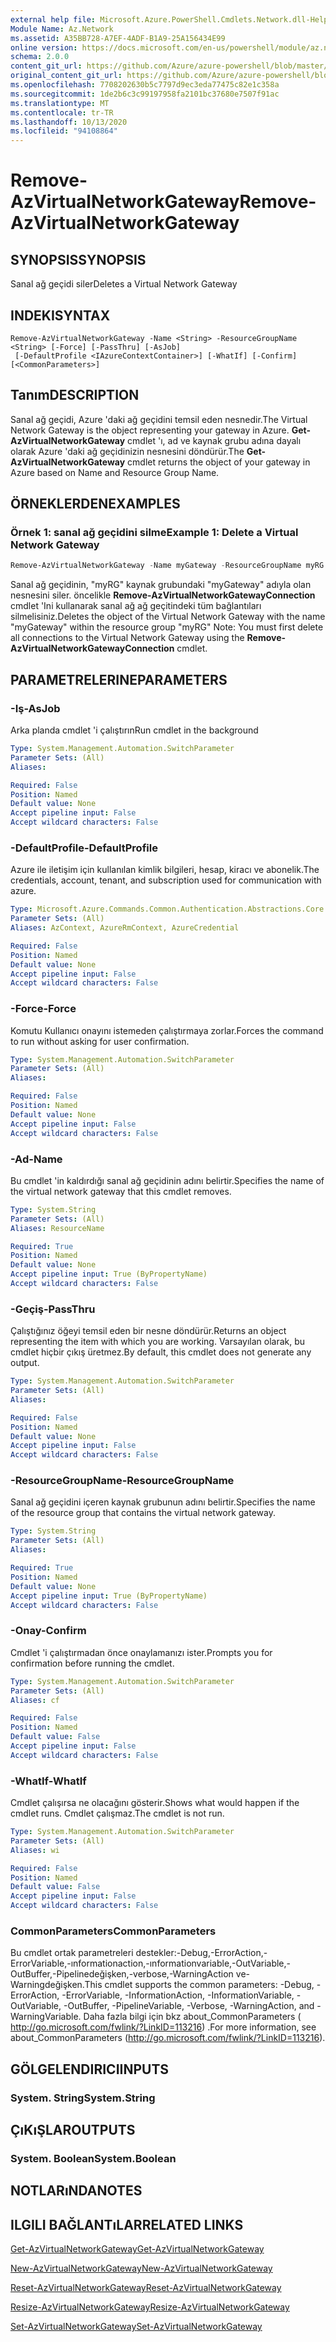 ```yaml
---
external help file: Microsoft.Azure.PowerShell.Cmdlets.Network.dll-Help.xml
Module Name: Az.Network
ms.assetid: A35BB728-A7EF-4ADF-B1A9-25A156434E99
online version: https://docs.microsoft.com/en-us/powershell/module/az.network/remove-azvirtualnetworkgateway
schema: 2.0.0
content_git_url: https://github.com/Azure/azure-powershell/blob/master/src/Network/Network/help/Remove-AzVirtualNetworkGateway.md
original_content_git_url: https://github.com/Azure/azure-powershell/blob/master/src/Network/Network/help/Remove-AzVirtualNetworkGateway.md
ms.openlocfilehash: 7708202630b5c7797d9ec3eda77475c82e1c358a
ms.sourcegitcommit: 1de2b6c3c99197958fa2101bc37680e7507f91ac
ms.translationtype: MT
ms.contentlocale: tr-TR
ms.lasthandoff: 10/13/2020
ms.locfileid: "94108864"
---
```

# <span data-ttu-id="5ce0e-101">Remove-AzVirtualNetworkGateway</span><span class="sxs-lookup"><span data-stu-id="5ce0e-101">Remove-AzVirtualNetworkGateway</span></span>

## <span data-ttu-id="5ce0e-102">SYNOPSIS</span><span class="sxs-lookup"><span data-stu-id="5ce0e-102">SYNOPSIS</span></span>
<span data-ttu-id="5ce0e-103">Sanal ağ geçidi siler</span><span class="sxs-lookup"><span data-stu-id="5ce0e-103">Deletes a Virtual Network Gateway</span></span>

## <span data-ttu-id="5ce0e-104">INDEKI</span><span class="sxs-lookup"><span data-stu-id="5ce0e-104">SYNTAX</span></span>

```
Remove-AzVirtualNetworkGateway -Name <String> -ResourceGroupName <String> [-Force] [-PassThru] [-AsJob]
 [-DefaultProfile <IAzureContextContainer>] [-WhatIf] [-Confirm] [<CommonParameters>]
```

## <span data-ttu-id="5ce0e-105">Tanım</span><span class="sxs-lookup"><span data-stu-id="5ce0e-105">DESCRIPTION</span></span>
<span data-ttu-id="5ce0e-106">Sanal ağ geçidi, Azure 'daki ağ geçidini temsil eden nesnedir.</span><span class="sxs-lookup"><span data-stu-id="5ce0e-106">The Virtual Network Gateway is the object representing your gateway in Azure.</span></span>
<span data-ttu-id="5ce0e-107">**Get-AzVirtualNetworkGateway** cmdlet 'ı, ad ve kaynak grubu adına dayalı olarak Azure 'daki ağ geçidinizin nesnesini döndürür.</span><span class="sxs-lookup"><span data-stu-id="5ce0e-107">The **Get-AzVirtualNetworkGateway** cmdlet returns the object of your gateway in Azure based on Name and Resource Group Name.</span></span>

## <span data-ttu-id="5ce0e-108">ÖRNEKLERDEN</span><span class="sxs-lookup"><span data-stu-id="5ce0e-108">EXAMPLES</span></span>

### <span data-ttu-id="5ce0e-109">Örnek 1: sanal ağ geçidini silme</span><span class="sxs-lookup"><span data-stu-id="5ce0e-109">Example 1: Delete a Virtual Network Gateway</span></span>
```powershell
Remove-AzVirtualNetworkGateway -Name myGateway -ResourceGroupName myRG
```

<span data-ttu-id="5ce0e-110">Sanal ağ geçidinin, "myRG" kaynak grubundaki "myGateway" adıyla olan nesnesini siler. öncelikle **Remove-AzVirtualNetworkGatewayConnection** cmdlet 'Ini kullanarak sanal ağ ağ geçitindeki tüm bağlantıları silmelisiniz.</span><span class="sxs-lookup"><span data-stu-id="5ce0e-110">Deletes the object of the Virtual Network Gateway with the name "myGateway" within the resource group "myRG" Note: You must first delete all connections to the Virtual Network Gateway using the **Remove-AzVirtualNetworkGatewayConnection** cmdlet.</span></span>

## <span data-ttu-id="5ce0e-111">PARAMETRELERINE</span><span class="sxs-lookup"><span data-stu-id="5ce0e-111">PARAMETERS</span></span>

### <span data-ttu-id="5ce0e-112">-Iş</span><span class="sxs-lookup"><span data-stu-id="5ce0e-112">-AsJob</span></span>
<span data-ttu-id="5ce0e-113">Arka planda cmdlet 'i çalıştırın</span><span class="sxs-lookup"><span data-stu-id="5ce0e-113">Run cmdlet in the background</span></span>

```yaml
Type: System.Management.Automation.SwitchParameter
Parameter Sets: (All)
Aliases:

Required: False
Position: Named
Default value: None
Accept pipeline input: False
Accept wildcard characters: False
```

### <span data-ttu-id="5ce0e-114">-DefaultProfile</span><span class="sxs-lookup"><span data-stu-id="5ce0e-114">-DefaultProfile</span></span>
<span data-ttu-id="5ce0e-115">Azure ile iletişim için kullanılan kimlik bilgileri, hesap, kiracı ve abonelik.</span><span class="sxs-lookup"><span data-stu-id="5ce0e-115">The credentials, account, tenant, and subscription used for communication with azure.</span></span>

```yaml
Type: Microsoft.Azure.Commands.Common.Authentication.Abstractions.Core.IAzureContextContainer
Parameter Sets: (All)
Aliases: AzContext, AzureRmContext, AzureCredential

Required: False
Position: Named
Default value: None
Accept pipeline input: False
Accept wildcard characters: False
```

### <span data-ttu-id="5ce0e-116">-Force</span><span class="sxs-lookup"><span data-stu-id="5ce0e-116">-Force</span></span>
<span data-ttu-id="5ce0e-117">Komutu Kullanıcı onayını istemeden çalıştırmaya zorlar.</span><span class="sxs-lookup"><span data-stu-id="5ce0e-117">Forces the command to run without asking for user confirmation.</span></span>

```yaml
Type: System.Management.Automation.SwitchParameter
Parameter Sets: (All)
Aliases:

Required: False
Position: Named
Default value: None
Accept pipeline input: False
Accept wildcard characters: False
```

### <span data-ttu-id="5ce0e-118">-Ad</span><span class="sxs-lookup"><span data-stu-id="5ce0e-118">-Name</span></span>
<span data-ttu-id="5ce0e-119">Bu cmdlet 'in kaldırdığı sanal ağ geçidinin adını belirtir.</span><span class="sxs-lookup"><span data-stu-id="5ce0e-119">Specifies the name of the virtual network gateway that this cmdlet removes.</span></span>

```yaml
Type: System.String
Parameter Sets: (All)
Aliases: ResourceName

Required: True
Position: Named
Default value: None
Accept pipeline input: True (ByPropertyName)
Accept wildcard characters: False
```

### <span data-ttu-id="5ce0e-120">-Geçiş</span><span class="sxs-lookup"><span data-stu-id="5ce0e-120">-PassThru</span></span>
<span data-ttu-id="5ce0e-121">Çalıştığınız öğeyi temsil eden bir nesne döndürür.</span><span class="sxs-lookup"><span data-stu-id="5ce0e-121">Returns an object representing the item with which you are working.</span></span>
<span data-ttu-id="5ce0e-122">Varsayılan olarak, bu cmdlet hiçbir çıkış üretmez.</span><span class="sxs-lookup"><span data-stu-id="5ce0e-122">By default, this cmdlet does not generate any output.</span></span>

```yaml
Type: System.Management.Automation.SwitchParameter
Parameter Sets: (All)
Aliases:

Required: False
Position: Named
Default value: None
Accept pipeline input: False
Accept wildcard characters: False
```

### <span data-ttu-id="5ce0e-123">-ResourceGroupName</span><span class="sxs-lookup"><span data-stu-id="5ce0e-123">-ResourceGroupName</span></span>
<span data-ttu-id="5ce0e-124">Sanal ağ geçidini içeren kaynak grubunun adını belirtir.</span><span class="sxs-lookup"><span data-stu-id="5ce0e-124">Specifies the name of the resource group that contains the virtual network gateway.</span></span>

```yaml
Type: System.String
Parameter Sets: (All)
Aliases:

Required: True
Position: Named
Default value: None
Accept pipeline input: True (ByPropertyName)
Accept wildcard characters: False
```

### <span data-ttu-id="5ce0e-125">-Onay</span><span class="sxs-lookup"><span data-stu-id="5ce0e-125">-Confirm</span></span>
<span data-ttu-id="5ce0e-126">Cmdlet 'i çalıştırmadan önce onaylamanızı ister.</span><span class="sxs-lookup"><span data-stu-id="5ce0e-126">Prompts you for confirmation before running the cmdlet.</span></span>

```yaml
Type: System.Management.Automation.SwitchParameter
Parameter Sets: (All)
Aliases: cf

Required: False
Position: Named
Default value: False
Accept pipeline input: False
Accept wildcard characters: False
```

### <span data-ttu-id="5ce0e-127">-WhatIf</span><span class="sxs-lookup"><span data-stu-id="5ce0e-127">-WhatIf</span></span>
<span data-ttu-id="5ce0e-128">Cmdlet çalışırsa ne olacağını gösterir.</span><span class="sxs-lookup"><span data-stu-id="5ce0e-128">Shows what would happen if the cmdlet runs.</span></span>
<span data-ttu-id="5ce0e-129">Cmdlet çalışmaz.</span><span class="sxs-lookup"><span data-stu-id="5ce0e-129">The cmdlet is not run.</span></span>

```yaml
Type: System.Management.Automation.SwitchParameter
Parameter Sets: (All)
Aliases: wi

Required: False
Position: Named
Default value: False
Accept pipeline input: False
Accept wildcard characters: False
```

### <span data-ttu-id="5ce0e-130">CommonParameters</span><span class="sxs-lookup"><span data-stu-id="5ce0e-130">CommonParameters</span></span>
<span data-ttu-id="5ce0e-131">Bu cmdlet ortak parametreleri destekler:-Debug,-ErrorAction,-ErrorVariable,-ınformationaction,-ınformationvariable,-OutVariable,-OutBuffer,-Pipelinedeğişken,-verbose,-WarningAction ve-Warningdeğişken.</span><span class="sxs-lookup"><span data-stu-id="5ce0e-131">This cmdlet supports the common parameters: -Debug, -ErrorAction, -ErrorVariable, -InformationAction, -InformationVariable, -OutVariable, -OutBuffer, -PipelineVariable, -Verbose, -WarningAction, and -WarningVariable.</span></span> <span data-ttu-id="5ce0e-132">Daha fazla bilgi için bkz about_CommonParameters ( http://go.microsoft.com/fwlink/?LinkID=113216) .</span><span class="sxs-lookup"><span data-stu-id="5ce0e-132">For more information, see about_CommonParameters (http://go.microsoft.com/fwlink/?LinkID=113216).</span></span>

## <span data-ttu-id="5ce0e-133">GÖLGELENDIRICI</span><span class="sxs-lookup"><span data-stu-id="5ce0e-133">INPUTS</span></span>

### <span data-ttu-id="5ce0e-134">System. String</span><span class="sxs-lookup"><span data-stu-id="5ce0e-134">System.String</span></span>

## <span data-ttu-id="5ce0e-135">ÇıKıŞLAR</span><span class="sxs-lookup"><span data-stu-id="5ce0e-135">OUTPUTS</span></span>

### <span data-ttu-id="5ce0e-136">System. Boolean</span><span class="sxs-lookup"><span data-stu-id="5ce0e-136">System.Boolean</span></span>

## <span data-ttu-id="5ce0e-137">NOTLARıNDA</span><span class="sxs-lookup"><span data-stu-id="5ce0e-137">NOTES</span></span>

## <span data-ttu-id="5ce0e-138">ILGILI BAĞLANTıLAR</span><span class="sxs-lookup"><span data-stu-id="5ce0e-138">RELATED LINKS</span></span>

[<span data-ttu-id="5ce0e-139">Get-AzVirtualNetworkGateway</span><span class="sxs-lookup"><span data-stu-id="5ce0e-139">Get-AzVirtualNetworkGateway</span></span>](./Get-AzVirtualNetworkGateway.md)

[<span data-ttu-id="5ce0e-140">New-AzVirtualNetworkGateway</span><span class="sxs-lookup"><span data-stu-id="5ce0e-140">New-AzVirtualNetworkGateway</span></span>](./New-AzVirtualNetworkGateway.md)

[<span data-ttu-id="5ce0e-141">Reset-AzVirtualNetworkGateway</span><span class="sxs-lookup"><span data-stu-id="5ce0e-141">Reset-AzVirtualNetworkGateway</span></span>](./Reset-AzVirtualNetworkGateway.md)

[<span data-ttu-id="5ce0e-142">Resize-AzVirtualNetworkGateway</span><span class="sxs-lookup"><span data-stu-id="5ce0e-142">Resize-AzVirtualNetworkGateway</span></span>](./Resize-AzVirtualNetworkGateway.md)

[<span data-ttu-id="5ce0e-143">Set-AzVirtualNetworkGateway</span><span class="sxs-lookup"><span data-stu-id="5ce0e-143">Set-AzVirtualNetworkGateway</span></span>](./Set-AzVirtualNetworkGateway.md)

